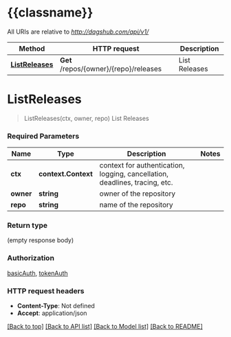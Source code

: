# {{classname}}

All URIs are relative to *http://dagshub.com/api/v1/*

Method | HTTP request | Description
------------- | ------------- | -------------
[**ListReleases**](ReleasesApi.md#ListReleases) | **Get** /repos/{owner}/{repo}/releases | List Releases

# **ListReleases**
> ListReleases(ctx, owner, repo)
List Releases

### Required Parameters

Name | Type | Description  | Notes
------------- | ------------- | ------------- | -------------
 **ctx** | **context.Context** | context for authentication, logging, cancellation, deadlines, tracing, etc.
  **owner** | **string**| owner of the repository | 
  **repo** | **string**| name of the repository | 

### Return type

 (empty response body)

### Authorization

[basicAuth](../README.md#basicAuth), [tokenAuth](../README.md#tokenAuth)

### HTTP request headers

 - **Content-Type**: Not defined
 - **Accept**: application/json

[[Back to top]](#) [[Back to API list]](../README.md#documentation-for-api-endpoints) [[Back to Model list]](../README.md#documentation-for-models) [[Back to README]](../README.md)

